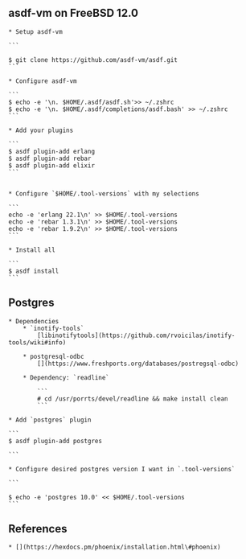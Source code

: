 
## asdf-vm on FreeBSD 12.0

	* Setup asdf-vm

	```

	$ git clone https://github.com/asdf-vm/asdf.git
	```

	* Configure asdf-vm

	```
	$ echo -e '\n. $HOME/.asdf/asdf.sh'>> ~/.zshrc
	$ echo -e '\n. $HOME/.asdf/completions/asdf.bash' >> ~/.zshrc
	```

	* Add your plugins
	
	```
	$ asdf plugin-add erlang
	$ asdf plugin-add rebar
	$ asdf plugin-add elixir
	```


	* Configure `$HOME/.tool-versions` with my selections
	
	```
	echo -e 'erlang 22.1\n' >> $HOME/.tool-versions
	echo -e 'rebar 1.3.1\n' >> $HOME/.tool-versions
	echo -e 'rebar 1.9.2\n' >> $HOME/.tool-versions
	```

	* Install all

	```
	$ asdf install
	```

## Postgres

	* Dependencies
		* `inotify-tools`
			[libinotifytools](https://github.com/rvoicilas/inotify-tools/wiki#info)

		* postgresql-odbc
			[](https://www.freshports.org/databases/postregsql-odbc)

		* Dependency: `readline`

			```
			# cd /usr/porrts/devel/readline && make install clean 
			```

	* Add `postgres` plugin

	```
	$ asdf plugin-add postgres

	```

	* Configure desired postgres version I want in `.tool-versions` 

	```

	$ echo -e 'postgres 10.0' << $HOME/.tool-versions
	```

## References
	* [](https://hexdocs.pm/phoenix/installation.html\#phoenix)
